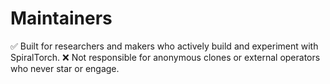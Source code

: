 # Maintainers

✅ Built for researchers and makers who actively build and experiment with SpiralTorch.
❌ Not responsible for anonymous clones or external operators who never star or engage.

